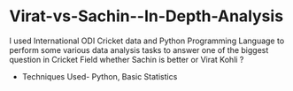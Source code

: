 # Virat-vs-Sachin--In-Depth-Analysis
I used International ODI Cricket data and Python Programming Language to perform some various data analysis tasks to answer one of the biggest question in Cricket Field whether Sachin is better or Virat Kohli ?
* Techniques Used- Python, Basic Statistics
